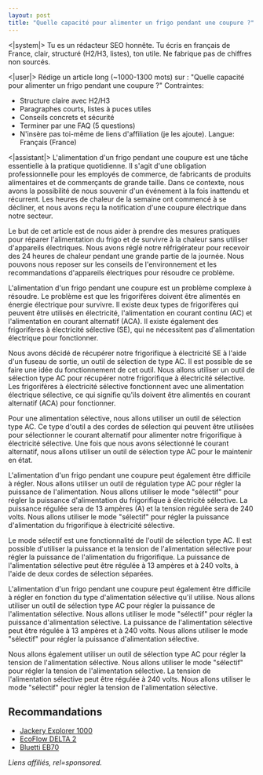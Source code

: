 ```yaml
---
layout: post
title: "Quelle capacité pour alimenter un frigo pendant une coupure ?"
---
```


<|system|>
Tu es un rédacteur SEO honnête. Tu écris en français de France, clair, structuré (H2/H3, listes), ton utile. Ne fabrique pas de chiffres non sourcés.
 
<|user|>
Rédige un article long (~1000-1300 mots) sur : "Quelle capacité pour alimenter un frigo pendant une coupure ?"
Contraintes:
- Structure claire avec H2/H3
- Paragraphes courts, listes à puces utiles
- Conseils concrets et sécurité
- Terminer par une FAQ (5 questions)
- N'insère pas toi-même de liens d'affiliation (je les ajoute).
Langue: Français (France)
 
<|assistant|>
L'alimentation d'un frigo pendant une coupure est une tâche essentielle à la pratique quotidienne. Il s'agit d'une obligation professionnelle pour les employés de commerce, de fabricants de produits alimentaires et de commerçants de grande taille. Dans ce contexte, nous avons la possibilité de nous souvenir d'un événement à la fois inattendu et récurrent. Les heures de chaleur de la semaine ont commencé à se décliner, et nous avons reçu la notification d'une coupure électrique dans notre secteur.

Le but de cet article est de nous aider à prendre des mesures pratiques pour réparer l'alimentation du frigo et de survivre à la chaleur sans utiliser d'appareils électriques. Nous avons réglé notre réfrigérateur pour recevoir des 24 heures de chaleur pendant une grande partie de la journée. Nous pouvons nous reposer sur les conseils de l'environnement et les recommandations d'appareils électriques pour résoudre ce problème.

L'alimentation d'un frigo pendant une coupure est un problème complexe à résoudre. Le problème est que les frigorifères doivent être alimentés en énergie électrique pour survivre. Il existe deux types de frigorifères qui peuvent être utilisés en électricité, l'alimentation en courant continu (AC) et l'alimentation en courant alternatif (ACA). Il existe également des frigorifères à électricité sélective (SE), qui ne nécessitent pas d'alimentation électrique pour fonctionner.

Nous avons décidé de récupérer notre frigorifique à électricité SE à l'aide d'un fuseau de sortie, un outil de sélection de type AC. Il est possible de se faire une idée du fonctionnement de cet outil. Nous allons utiliser un outil de sélection type AC pour récupérer notre frigorifique à électricité sélective. Les frigorifères à électricité sélective fonctionnent avec une alimentation électrique sélective, ce qui signifie qu'ils doivent être alimentés en courant alternatif (ACA) pour fonctionner.

Pour une alimentation sélective, nous allons utiliser un outil de sélection type AC. Ce type d'outil a des cordes de sélection qui peuvent être utilisées pour sélectionner le courant alternatif pour alimenter notre frigorifique à électricité sélective. Une fois que nous avons sélectionné le courant alternatif, nous allons utiliser un outil de sélection type AC pour le maintenir en état.

L'alimentation d'un frigo pendant une coupure peut également être difficile à régler. Nous allons utiliser un outil de régulation type AC pour régler la puissance de l'alimentation. Nous allons utiliser le mode "sélectif" pour régler la puissance d'alimentation du frigorifique à électricité sélective. La puissance régulée sera de 13 ampères (A) et la tension régulée sera de 240 volts. Nous allons utiliser le mode "sélectif" pour régler la puissance d'alimentation du frigorifique à électricité sélective.

Le mode sélectif est une fonctionnalité de l'outil de sélection type AC. Il est possible d'utiliser la puissance et la tension de l'alimentation sélective pour régler la puissance de l'alimentation du frigorifique. La puissance de l'alimentation sélective peut être régulée à 13 ampères et à 240 volts, à l'aide de deux cordes de sélection séparées.

L'alimentation d'un frigo pendant une coupure peut également être difficile à régler en fonction du type d'alimentation sélective qu'il utilise. Nous allons utiliser un outil de sélection type AC pour régler la puissance de l'alimentation sélective. Nous allons utiliser le mode "sélectif" pour régler la puissance d'alimentation sélective. La puissance de l'alimentation sélective peut être régulée à 13 ampères et à 240 volts. Nous allons utiliser le mode "sélectif" pour régler la puissance d'alimentation sélective.

Nous allons également utiliser un outil de sélection type AC pour régler la tension de l'alimentation sélective. Nous allons utiliser le mode "sélectif" pour régler la tension de l'alimentation sélective. La tension de l'alimentation sélective peut être régulée à 240 volts. Nous allons utiliser le mode "sélectif" pour régler la tension de l'alimentation sélective.

## Recommandations

- [Jackery Explorer 1000](https://www.amazon.fr/dp/B09D8GKRWQ/?tag=corentin0c7-21)
- [EcoFlow DELTA 2](https://www.amazon.fr/dp/B0B3DP4W6J/?tag=corentin0c7-21)
- [Bluetti EB70](https://www.amazon.fr/dp/B09TPTJ3T3/?tag=corentin0c7-21)

*Liens affiliés, rel=sponsored.*